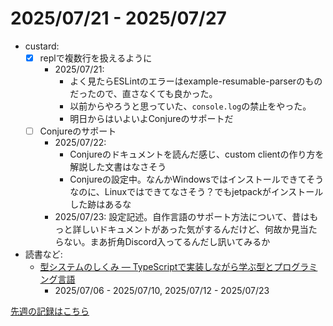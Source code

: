 # 2025/07/21 - 2025/07/27

- custard:
    - [x] replで複数行を扱えるように
        - 2025/07/21:
            - よく見たらESLintのエラーはexample-resumable-parserのものだったので、直さなくても良かった。
            - 以前からやろうと思っていた、`console.log`の禁止をやった。
            - 明日からはいよいよConjureのサポートだ
    - [ ] Conjureのサポート
        - 2025/07/22:
            - Conjureのドキュメントを読んだ感じ、custom clientの作り方を解説した文書はなさそう
            - Conjureの設定中。なんかWindowsではインストールできてそうなのに、Linuxではできてなさそう？でもjetpackがインストールした跡はあるな
        - 2025/07/23: 設定記述。自作言語のサポート方法について、昔はもっと詳しいドキュメントがあった気がするんだけど、何故か見当たらない。まあ折角Discord入ってるんだし訊いてみるか
- 読書など:
    - [型システムのしくみ ― TypeScriptで実装しながら学ぶ型とプログラミング言語](https://www.lambdanote.com/products/type-systems)
        - 2025/07/06 - 2025/07/10, 2025/07/12 - 2025/07/23

[先週の記録はこちら](https://github.com/igrep/daily-commits/blob/e5bce067dfb6ba52b92bf2d3b3108676938b27dd/yesterday.md)

